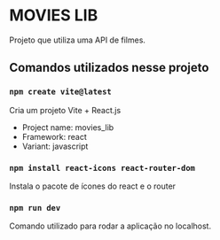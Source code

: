 # MOVIES LIB

Projeto que utiliza uma API de filmes.

## Comandos utilizados nesse projeto

### `npm create vite@latest`

Cria um projeto Vite + React.js

* Project name: movies_lib
* Framework: react
* Variant: javascript

### `npm install react-icons react-router-dom`

Instala o pacote de ícones do react e o router

### `npm run dev`

Comando utilizado para rodar a aplicação no localhost.